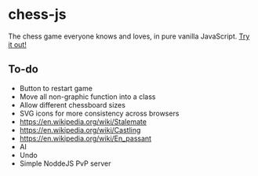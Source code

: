 chess-js
=======

The chess game everyone knows and loves, in pure vanilla JavaScript. [Try it out!](https://atomk.github.io/chess-js/)

## To-do
- Button to restart game
- Move all non-graphic function into a class
- Allow different chessboard sizes
- SVG icons for more consistency across browsers
- https://en.wikipedia.org/wiki/Stalemate
- https://en.wikipedia.org/wiki/Castling
- https://en.wikipedia.org/wiki/En_passant
- AI
- Undo
- Simple NoddeJS PvP server